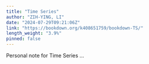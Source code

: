 ```yaml
---
title: "Time Series"
author: "ZIH-YING, LI"
date: "2024-07-29T09:21:06Z"
link: "https://bookdown.org/k408651759/bookdown-TS/"
length_weight: "3.9%"
pinned: false
---
```


Personal note for Time Series ...
